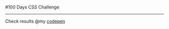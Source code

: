 #100 Days CSS Challenge

---

Check results @my [codepen](https://codepen.io/jennifer-ellen-magpantay/pen/oNYWpvx)